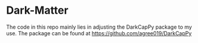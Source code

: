 # Dark-Matter

The code in this repo mainly lies in adjusting the DarkCapPy package to my use.
The package can be found at https://github.com/agree019/DarkCapPy
